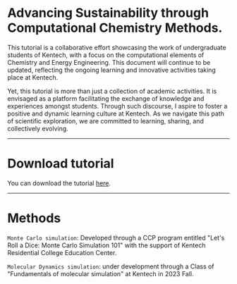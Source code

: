 # Advancing Sustainability through Computational Chemistry Methods.


This tutorial is a collaborative effort showcasing the work of undergraduate students of Kentech, with a focus on the computational elements of Chemistry and Energy Engineering. This document will continue to be updated, reflecting the ongoing learning and innovative activities taking place at Kentech.


Yet, this tutorial is more than just a collection of academic activities. It is envisaged as a platform facilitating the exchange of knowledge and experiences amongst students. Through such discourse, I aspire to foster a positive and dynamic learning culture at Kentech. As we navigate this path of scientific exploration, we are committed to learning, sharing, and collectively evolving.

---
# Download tutorial
You can download the tutorial [here](https://sites.google.com/kentech.ac.kr/kimgroup/tutorial).

---
# Methods
```Monte Carlo simulation```: Developed through a CCP program entitled "Let's Roll a Dice: Monte Carlo Simulation 101" with the support of Kentech Residential College Education Center.

```Molecular Dynamics simulation```: under development through a Class of "Fundamentals of molecular simulation" at Kentech in 2023 Fall.
